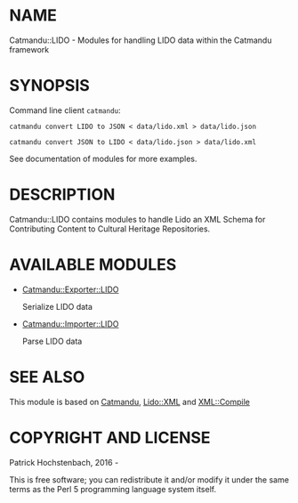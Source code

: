 # NAME

Catmandu::LIDO - Modules for handling LIDO data within the Catmandu framework

# SYNOPSIS

Command line client `catmandu`:

    catmandu convert LIDO to JSON < data/lido.xml > data/lido.json

    catmandu convert JSON to LIDO < data/lido.json > data/lido.xml

See documentation of modules for more examples.

# DESCRIPTION

Catmandu::LIDO contains modules to handle Lido an 
XML Schema for Contributing Content to Cultural Heritage Repositories.

# AVAILABLE MODULES

- [Catmandu::Exporter::LIDO](https://metacpan.org/pod/Catmandu::Exporter::LIDO)

    Serialize LIDO data

- [Catmandu::Importer::LIDO](https://metacpan.org/pod/Catmandu::Importer::LIDO)

    Parse LIDO data

# SEE ALSO

This module is based on [Catmandu](https://metacpan.org/pod/Catmandu), [Lido::XML](https://metacpan.org/pod/Lido::XML) and [XML::Compile](https://metacpan.org/pod/XML::Compile)

# COPYRIGHT AND LICENSE

Patrick Hochstenbach, 2016 -

This is free software; you can redistribute it and/or modify it under the same
terms as the Perl 5 programming language system itself.
